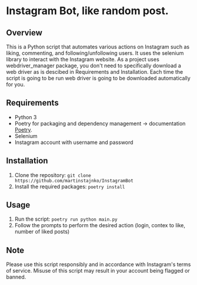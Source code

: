 # Instagram Bot, like random post.

## Overview
This is a Python script that automates various actions on Instagram such as liking, commenting, and following/unfollowing users. 
It uses the selenium library to interact with the Instagram website. 
As a project uses webdriver_manager package, you don't need to specifically download a web driver as is descibed in Requirements and Installation.
Each time the script is going to be run web driver is going to be downloaded automatically for you.

## Requirements
* Python 3
* Poetry for packaging and dependency management -> documentation [Poetry](https://python-poetry.org/docs/).
* Selenium
* Instagram account with username and password

## Installation
1. Clone the repository: ```git clone https://github.com/martinstajnko/InstagramBot```
2. Install the required packages: ```poetry install```

## Usage
1. Run the script: ```poetry run python main.py```
2. Follow the prompts to perform the desired action (login, contex to like, number of liked posts)

## Note
Please use this script responsibly and in accordance with Instagram's terms of service. 
Misuse of this script may result in your account being flagged or banned.



